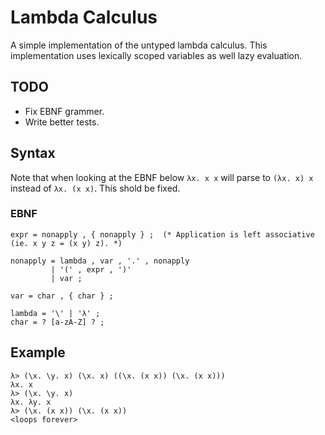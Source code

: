 
# Lambda Calculus

A simple implementation of the untyped lambda calculus. This implementation uses
lexically scoped variables as well lazy evaluation.

## TODO

- Fix EBNF grammer.
- Write better tests.

## Syntax

Note that when looking at the EBNF below `λx. x x` will parse to `(λx. x) x`
instead of `λx. (x x)`. This shold be fixed.

### EBNF

```
expr = nonapply , { nonapply } ;  (* Application is left associative (ie. x y z = (x y) z). *)

nonapply = lambda , var , '.' , nonapply
         | '(' , expr , ')'
         | var ;

var = char , { char } ;

lambda = '\' | 'λ' ;
char = ? [a-zA-Z] ? ;
```

## Example

```
λ> (\x. \y. x) (\x. x) ((\x. (x x)) (\x. (x x)))
λx. x
λ> (\x. \y. x)
λx. λy. x
λ> (\x. (x x)) (\x. (x x))
<loops forever>
```
